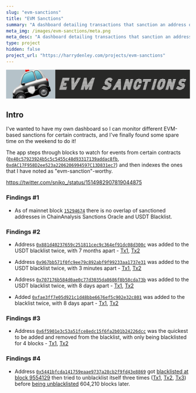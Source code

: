 ```yaml
---
slug: "evm-sanctions"
title: "EVM Sanctions"
summary: "A dashboard detailing transactions that sanction an address on the blockchain"
meta_img: /images/evm-sanctions/meta.png
meta_desc: "A dashboard detailing transactions that sanction an address on the blockchain"
type: project
hidden: false
project_url: "https://harrydenley.com/projects/evm-sanctions"
---
```


![Banner](./images/evm-sanctions/banner.png)

## Intro
I've wanted to have my own dashboard so I can monitor different EVM-based sanctions for certain contracts, and I've finally found some spare time on the weekend to do it!

The app steps through blocks to watch for events from certain contracts ([`0x40c57923924b5c5c5455c48d93317139addac8fb`](https://etherscan.io/address/0x40c57923924b5c5c5455c48d93317139addac8fb), [`0xdAC17F958D2ee523a2206206994597C13D831ec7`](https://etherscan.io/address/0xdAC17F958D2ee523a2206206994597C13D831ec7)) and then indexes the ones that I have noted as "evm-sanction"-worthy.

https://twitter.com/sniko_/status/1514982907819044875

### Findings #1

* As of mainnet block [`15294674`](https://etherscan.io/block/15294674) there is no overlap of sanctioned addresses in ChainAnalysis Sanctions Oracle and USDT Blacklist.

### Findings #2

* Address [`0x881d40237659c251811cec9c364ef91dc08d300c`](https://etherscan.io/address/0x881d40237659c251811cec9c364ef91dc08d300c) was added to the USDT blacklist twice, with 7 months apart - [Tx1](https://etherscan.io/tx/0xf678198e4cdb85680daba0bb940645ee230c1544ed09c2615fcd311c6b164e71), [Tx2](https://etherscan.io/tx/0xcb406e3b32283617ce088a8aa7937e1864dc7631f81f618301baed35eb11c2dd)

* Address [`0x967bb571f0fc9ee79c892abf9f99233aa1737e31`](https://etherscan.io/address/0x967bb571f0fc9ee79c892abf9f99233aa1737e31) was added to the USDT blacklist twice, with 3 minutes apart - [Tx1](https://etherscan.io/tx/0x269915190502566025d195fd2adb57501699d8fdaee4cffc3ece3d3ea80cb8b8), [Tx2](https://etherscan.io/tx/0xa25b8a888ddffa99f1b72dd96d76b8d7cf3bc7b2b51e93ce20ce1cda539f4172)

* Address [`0x707176b584d0ae0c77d3035da8686f8b58cda73b`](https://etherscan.io/address/0x707176b584d0ae0c77d3035da8686f8b58cda73b) was added to the USDT blacklist twice, with 8 days apart - [Tx1](https://etherscan.io/tx/0x37c2097e14b44c7d4225af26dc6812a0863c7007eb13f1fab1a7005200824036), [Tx2](https://etherscan.io/tx/0x1fc9979855038ffa561871c7936156e13a6ae52b4e3dfecc0169b5202a54d7bb)

* Added [`0xfae3ff7e05d921c1d48bbe6676ef5c902e32c801`](https://etherscan.io/address/0xfae3ff7e05d921c1d48bbe6676ef5c902e32c801) was added to the blacklist twice, with 8 days apart - [Tx1](https://etherscan.io/tx/0xc66014a30d2ac558beb333db6ab867a2480852c9d87ede116ef37877b6256c14), [Tx2](https://etherscan.io/tx/0x1888853b19cdb9c2285394aceab610cbdd254c7154a7107b2f051f9ce30f1c7a)

### Findings #3

* Address [`0x6f5901e3c53a51fce8edc15f6fa2b01b24226dcc`](https://etherscan.io/address/0x6f5901e3c53a51fce8edc15f6fa2b01b24226dcc) was the quickest to be added and removed from the blacklist, with only being blacklisted for 4 blocks - [Tx1](https://etherscan.io/tx/0xda5c3d1c03c8dcc3a23709b4285d4e5744596e3db03070e3dfd0f8586b10a22f), [Tx2](https://etherscan.io/tx/0xae48c8c72e95400395efea8b9cefac9595ce84b056ac7d6bdba4c148d182168c)

### Findings #4

* Address [`0x5441bfcda141759eaae9737a28cb2f9fd43e8869`](https://etherscan.io/address/0x5441bfcda141759eaae9737a28cb2f9fd43e8869) got [blacklisted at block 9554129](https://etherscan.io/tx/0x266cf685565a922f45a9f18492b30d7e4dbf1c849dcecfdb0d35422eaac84d1e) then tried to unblacklist itself three times ([Tx1](https://etherscan.io/tx/0x4fc3eb3f58b85d444e20f58e21413fb5474576aa57e4b09921a28a862d796ba2), [Tx2](https://etherscan.io/tx/0x3680e1331617efc5b0351723821dd18a417b0692e5d714d642bac7656aae529d), [Tx3](https://etherscan.io/tx/0xac8572b8ffd6c035b12f2f0cbf4b985b9b6bca2f4aef9157ee92e5c4b21b4773)) before [being unblacklisted](https://etherscan.io/tx/0x7b9bfde7fb39ec4616f37fdee42c14185ddaabb3f4a6ee8b2b0169763f398702) 604,210 blocks later.